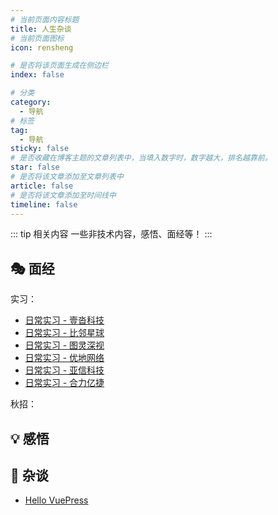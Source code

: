 ```yaml
---
# 当前页面内容标题
title: 人生杂谈
# 当前页面图标
icon: rensheng

# 是否将该页面生成在侧边栏
index: false

# 分类
category:
  - 导航
# 标签
tag:
  - 导航
sticky: false
# 是否收藏在博客主题的文章列表中，当填入数字时，数字越大，排名越靠前。
star: false
# 是否将该文章添加至文章列表中
article: false
# 是否将该文章添加至时间线中
timeline: false
---
```


::: tip 相关内容
一些非技术内容，感悟、面经等！
:::

## 🎭 面经

<FontIcon icon="internship"/> 实习：

- [日常实习 - 壹沓科技](interview/internship/日常实习-壹沓科技.md)
- [日常实习 - 比邻星球](interview/internship/日常实习-比邻星球.md)
- [日常实习 - 图灵深视](interview/internship/日常实习-图灵深视.md)
- [日常实习 - 优地网络](interview/internship/日常实习-优地网络.md)
- [日常实习 - 亚信科技](interview/internship/日常实习-亚信科技.md)
- [日常实习 - 合力亿捷](interview/internship/日常实习-合力亿捷.md)


<FontIcon icon="recruit"/> 秋招：


## 💡 感悟


## 🎲 杂谈
- [Hello VuePress](randomtalk/HelloVuePress.md)